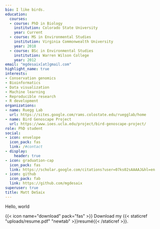 ```yaml
---
bio: I like birds.
education:
  courses:
  - course: PhD in Biology
    institution: Colorado State University
    year: Current
  - course: MS in Environmental Studies
    institution: Virginia Commonwealth University
    year: 2018
  - course: BSc in Environmental Studies
    institution: Warren Wilson College
    year: 2012
email: "mgdesaix[at]gmail.com"
highlight_name: true
interests:
- Conservation genomics
- Bioinformatics
- Data visualization
- Machine learning
- Reproducible research
- R development
organizations:
- name: Ruegg Lab
  url: https://sites.google.com/rams.colostate.edu/ruegglab/home
- name: Bird Genoscape Project
  url: https://www.ioes.ucla.edu/project/bird-genoscape-project/
role: PhD student
social:
- icon: envelope
  icon_pack: fas
  link: /#contact
- display:
    header: true
- icon: graduation-cap
  icon_pack: fas
  link: https://scholar.google.com/citations?user=07ks02sAAAAJ&hl=en
- icon: github
  icon_pack: fab
  link: https://github.com/mgdesaix
superuser: true
title: Matt DeSaix
---
```


Hello, world

{{< icon name="download" pack="fas" >}} Download my {{< staticref "uploads/resume.pdf" "newtab" >}}resumé{{< /staticref >}}.
